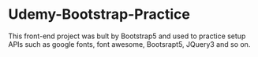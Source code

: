# Udemy-Bootstrap-Practice
This front-end project was bult by Bootstrap5 and used to practice setup APIs such as google fonts, font awesome, Bootsrapt5, JQuery3 and so on.
